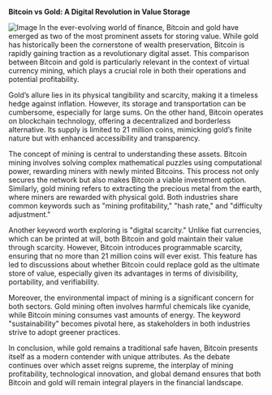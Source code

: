 **Bitcoin vs Gold: A Digital Revolution in Value Storage**


![Image](https://github.com/user-attachments/assets/b8266eee-691e-4ee1-99ef-bfa10d234fd4)
In the ever-evolving world of finance, Bitcoin and gold have emerged as two of the most prominent assets for storing value. While gold has historically been the cornerstone of wealth preservation, Bitcoin is rapidly gaining traction as a revolutionary digital asset. This comparison between Bitcoin and gold is particularly relevant in the context of virtual currency mining, which plays a crucial role in both their operations and potential profitability.

Gold’s allure lies in its physical tangibility and scarcity, making it a timeless hedge against inflation. However, its storage and transportation can be cumbersome, especially for large sums. On the other hand, Bitcoin operates on blockchain technology, offering a decentralized and borderless alternative. Its supply is limited to 21 million coins, mimicking gold’s finite nature but with enhanced accessibility and transparency.

The concept of mining is central to understanding these assets. Bitcoin mining involves solving complex mathematical puzzles using computational power, rewarding miners with newly minted Bitcoins. This process not only secures the network but also makes Bitcoin a viable investment option. Similarly, gold mining refers to extracting the precious metal from the earth, where miners are rewarded with physical gold. Both industries share common keywords such as "mining profitability," "hash rate," and "difficulty adjustment."

Another keyword worth exploring is "digital scarcity." Unlike fiat currencies, which can be printed at will, both Bitcoin and gold maintain their value through scarcity. However, Bitcoin introduces programmable scarcity, ensuring that no more than 21 million coins will ever exist. This feature has led to discussions about whether Bitcoin could replace gold as the ultimate store of value, especially given its advantages in terms of divisibility, portability, and verifiability.

Moreover, the environmental impact of mining is a significant concern for both sectors. Gold mining often involves harmful chemicals like cyanide, while Bitcoin mining consumes vast amounts of energy. The keyword "sustainability" becomes pivotal here, as stakeholders in both industries strive to adopt greener practices.

In conclusion, while gold remains a traditional safe haven, Bitcoin presents itself as a modern contender with unique attributes. As the debate continues over which asset reigns supreme, the interplay of mining profitability, technological innovation, and global demand ensures that both Bitcoin and gold will remain integral players in the financial landscape.